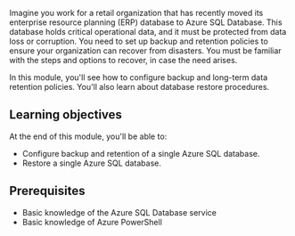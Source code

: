 Imagine you work for a retail organization that has recently moved its enterprise resource planning (ERP) database to Azure SQL Database. This database holds critical operational data, and it must be protected from data loss or corruption. You need to set up backup and retention policies to ensure your organization can recover from disasters. You must be familiar with the steps and options to recover, in case the need arises.

In this module, you'll see how to configure backup and long-term data retention policies. You'll also learn about database restore procedures.

## Learning objectives

At the end of this module, you'll be able to:

- Configure backup and retention of a single Azure SQL database.
- Restore a single Azure SQL database.

## Prerequisites

- Basic knowledge of the Azure SQL Database service
- Basic knowledge of Azure PowerShell